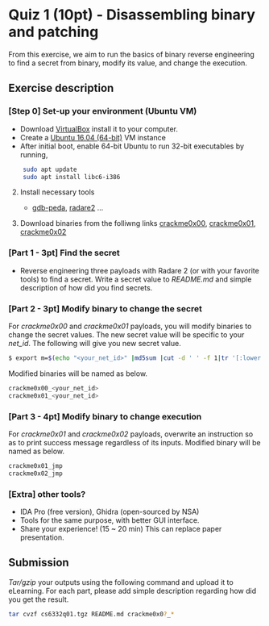 # Quiz 1 (10pt) - Disassembling binary and patching

From this exercise, we aim to run the basics of binary reverse engineering to find a secret from binary, modify its value, and change the execution.

## Exercise description

### [Step 0] Set-up your environment (Ubuntu VM)

* Download [VirtualBox](https://www.virtualbox.org/wiki/Downloads) install it to your computer.
* Create a [Ubuntu 16.04 (64-bit)](http://releases.ubuntu.com/16.04/) VM instance
* After initial boot, enable 64-bit Ubuntu to run 32-bit executables by running,
```bash
    sudo apt update
    sudo apt install libc6-i386
```

2. Install necessary tools
    * [gdb-peda](https://github.com/longld/peda), [radare2](https://github.com/radare/radare2) ...

3. Download binaries from the folliwng links
    [crackme0x00](http://www.syssec.org/crackmes/crackme0x00), [crackme0x01](http://www.syssec.org/crackmes/crackme0x01), [crackme0x02](http://www.syssec.org/crackmes/crackme0x02)

### [Part 1 - 3pt] Find the secret

* Reverse engineering three payloads with Radare 2 (or with your favorite tools) to find a secret. Write a secret value to *README.md* and simple description of how did you find secrets.

### [Part 2 - 3pt] Modify binary to change the secret

For *crackme0x00* and *crackme0x01* payloads, you will modify binaries to change the secret values. The new secret value will be specific to your *net_id*. The following will give you new secret value. 

```bash
$ export m=$(echo "<your_net_id>" |md5sum |cut -d ' ' -f 1|tr '[:lower:]' '[:upper:]') ;echo "obase=10; ibase=16; ${m: -4}"|bc

```

Modified binaries will be named as below. 

```bash
crackme0x00_<your_net_id>
crackme0x01_<your_net_id>
```

### [Part 3 - 4pt] Modify binary to change execution

For *crackme0x01* and *crackme0x02* payloads, overwrite an instruction so as to print success message regardless of its inputs. Modified binary will be named as below.

```bash
crackme0x01_jmp
crackme0x02_jmp
```

### [Extra] other tools?

* IDA Pro (free version), Ghidra (open-sourced by NSA)
* Tools for the same purpose, with better GUI interface.
* Share your experience! (15 ~ 20 min) This can replace paper presentation.

## Submission

*Tar/gzip* your outputs using the following command and upload it to eLearning. For each part, please add simple description regarding how did you get the result.

```sh
tar cvzf cs6332q01.tgz README.md crackme0x0?_* 
```